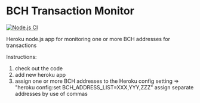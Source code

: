 # BCH Transaction Monitor

[![Node.js CI](https://github.com/laisee/BCH-tx-monitor/actions/workflows/node.js.yml/badge.svg)](https://github.com/laisee/BCH-tx-monitor/actions/workflows/node.js.yml)

Heroku node.js app for monitoring one or more BCH addresses for transactions

Instructions:

1. check out the code
2. add new heroku app
3. assign one or more BCH addresses to the Heroku config setting => "heroku config:set BCH_ADDRESS_LIST=XXX,YYY,ZZZ"
   assign separate addresses by use of commas
